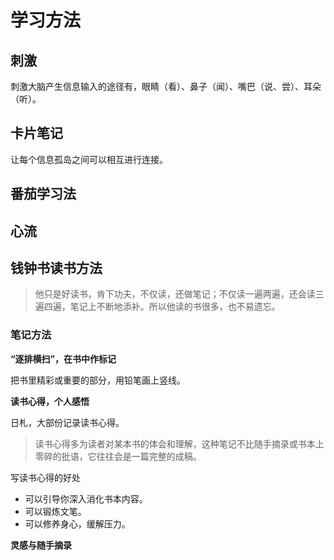 # 学习方法

## 刺激

刺激大脑产生信息输入的途径有，眼睛（看）、鼻子（闻）、嘴巴（说、尝）、耳朵（听）。

## 卡片笔记

让每个信息孤岛之间可以相互进行连接。

## 番茄学习法

## 心流

## 钱钟书读书方法

> 他只是好读书，肯下功夫，不仅读，还做笔记；不仅读一遍两遍，还会读三遍四遍，笔记上不断地添补。所以他读的书很多，也不易遗忘。

### 笔记方法

**“逐排横扫”，在书中作标记**

把书里精彩或重要的部分，用铅笔画上竖线。

**读书心得，个人感悟**

日札，大部份记录读书心得。
> 读书心得多为读者对某本书的体会和理解，这种笔记不比随手摘录或书本上零碎的批语，它往往会是一篇完整的成稿。

写读书心得的好处

- 可以引导你深入消化书本内容。
- 可以锻炼文笔。
- 可以修养身心，缓解压力。

**灵感与随手摘录**


